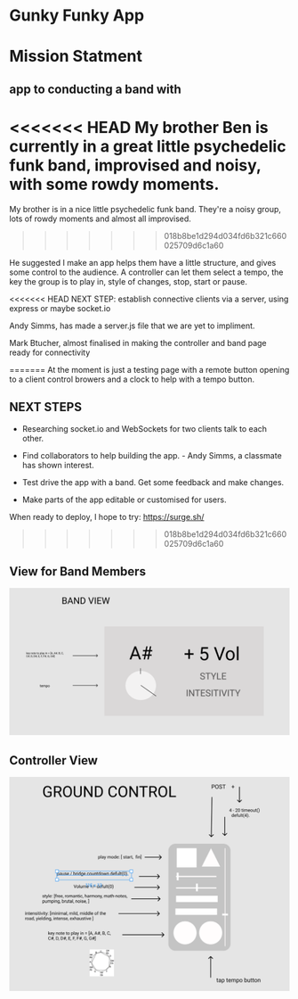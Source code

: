 # Gunky Funky App

# Mission Statment
## app to conducting a band with

<<<<<<< HEAD
My brother Ben is currently in a great little psychedelic funk band, improvised and noisy, with some rowdy moments. 
=======
My brother is in a nice little psychedelic funk band. They're a noisy group, lots of rowdy moments and almost all improvised.
>>>>>>> 018b8be1d294d034fd6b321c660025709d6c1a60

He suggested I make an app helps them have a little structure, and gives some control to the audience. A controller can let them select a tempo, the key the group is to play in, style of changes, stop, start or pause. 

<<<<<<< HEAD
NEXT STEP: establish connective clients via a server, using express or maybe socket.io

Andy Simms, has made a server.js file that we are yet to impliment. 

Mark Btucher, almost finalised in making the controller and band page ready for connectivity


=======
At the moment is just a testing page with a remote button opening to a client control browers and a clock to help with a tempo button. 

## NEXT STEPS

* Researching socket.io and WebSockets for two clients talk to each other.

* Find collaborators to help building the app. - Andy Simms, a classmate has shown interest.

* Test drive the app with a band. Get some feedback and make changes.

* Make parts of the app editable or customised for users. 


When ready to deploy, I hope to try: https://surge.sh/
>>>>>>> 018b8be1d294d034fd6b321c660025709d6c1a60

## View for Band Members
![](image/shuttle_panel.png)


## Controller View
![](image/ground_control.png)




